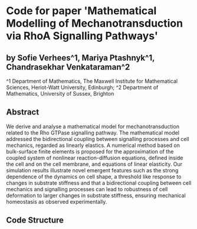 # Code for paper 'Mathematical Modelling of Mechanotransduction via RhoA Signalling Pathways' 
## by Sofie Verhees^1, Mariya Ptashnyk^1, Chandrasekhar Venkataraman^2
^1 Department of Mathematics, The Maxwell Institute for Mathematical Sciences, Heriot-Watt University, Edinburgh; ^2 Department of Mathematics, University of Sussex, Brighton

## Abstract
We derive and analyse a mathematical model for mechanotransduction related to the Rho GTPase signalling pathway. The mathematical model addressed the bidirectional coupling between signalling processes and cell mechanics, regarded as linearly elastics. A numerical method based on bulk-surface finite elements is proposed for the approximation of the  coupled system of nonlinear reaction-diffusion equations, defined inside the cell and on the cell membrane, and equations of linear elasticity. Our simulation results illustrate novel emergent features such as the strong dependence of the dynamics on cell shape, a threshold like response to changes in substrate stiffness and  that a bidirectional coupling between cell mechanics and signalling processes can lead to robustness of cell deformation to larger changes in substrate stiffness, ensuring mechanical homeostasis as observed experimentally.

## Code Structure
